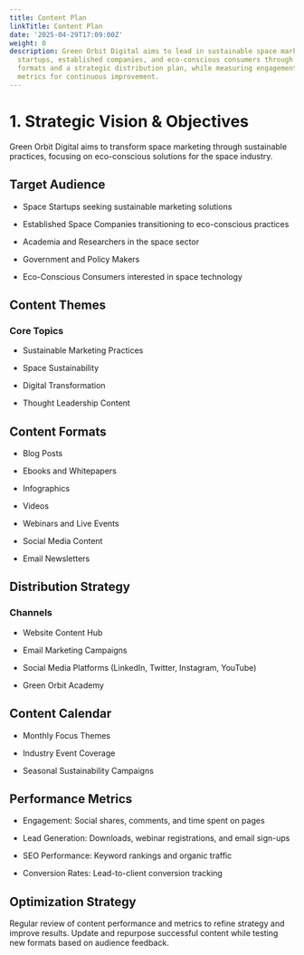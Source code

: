 ```yaml
---
title: Content Plan
linkTitle: Content Plan
date: '2025-04-29T17:09:00Z'
weight: 0
description: Green Orbit Digital aims to lead in sustainable space marketing, targeting
  startups, established companies, and eco-conscious consumers through diverse content
  formats and a strategic distribution plan, while measuring engagement and conversion
  metrics for continuous improvement.
---
```



# 1. Strategic Vision & Objectives

Green Orbit Digital aims to transform space marketing through sustainable practices, focusing on eco-conscious solutions for the space industry.

## Target Audience

- Space Startups seeking sustainable marketing solutions

- Established Space Companies transitioning to eco-conscious practices

- Academia and Researchers in the space sector

- Government and Policy Makers

- Eco-Conscious Consumers interested in space technology

## Content Themes

### Core Topics

- Sustainable Marketing Practices

- Space Sustainability

- Digital Transformation

- Thought Leadership Content

## Content Formats

- Blog Posts

- Ebooks and Whitepapers

- Infographics

- Videos

- Webinars and Live Events

- Social Media Content

- Email Newsletters

## Distribution Strategy

### Channels

- Website Content Hub

- Email Marketing Campaigns

- Social Media Platforms (LinkedIn, Twitter, Instagram, YouTube)

- Green Orbit Academy

## Content Calendar

- Monthly Focus Themes

- Industry Event Coverage

- Seasonal Sustainability Campaigns

## Performance Metrics

- Engagement: Social shares, comments, and time spent on pages

- Lead Generation: Downloads, webinar registrations, and email sign-ups

- SEO Performance: Keyword rankings and organic traffic

- Conversion Rates: Lead-to-client conversion tracking

## Optimization Strategy

Regular review of content performance and metrics to refine strategy and improve results. Update and repurpose successful content while testing new formats based on audience feedback.